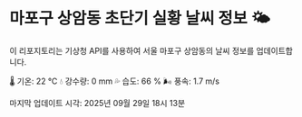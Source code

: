 
# 마포구 상암동 초단기 실황 날씨 정보 🌤️

이 리포지토리는 기상청 API를 사용하여 서울 마포구 상암동의 날씨 정보를 업데이트합니다. 

🌡️ 기온: 22 ℃
💧 강수량: 0 mm
💦 습도: 66 %
🌬️ 풍속: 1.7 m/s

마지막 업데이트 시각: 2025년 09월 29일 18시 13분    
